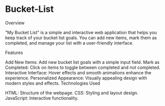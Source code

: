 # Bucket-List

Overview

"My Bucket List" is a simple and interactive web application that helps you keep track of your bucket list goals. You can add new items, mark them as completed, and manage your list with a user-friendly interface.

Features

Add New Items: Add new bucket list goals with a simple input field.
Mark as Completed: Click on items to toggle between completed and not completed.
Interactive Interface: Hover effects and smooth animations enhance the experience.
Personalized Appearance: Visually appealing design with modern styles and effects.
Technologies Used

HTML: Structure of the webpage.
CSS: Styling and layout design.
JavaScript: Interactive functionality.
